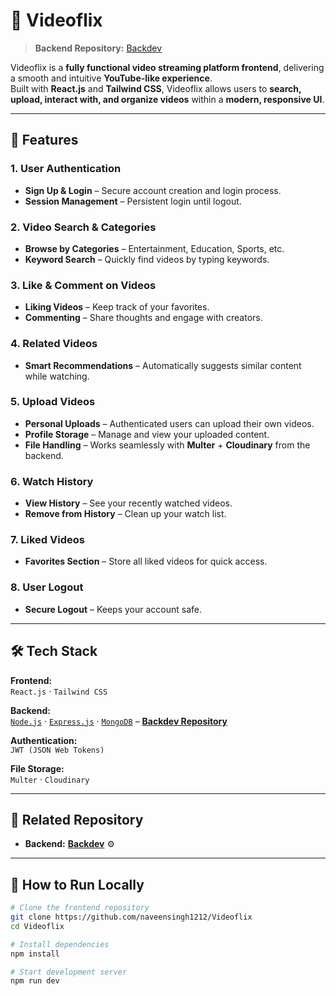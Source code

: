 # 🎥 Videoflix

> **Backend Repository:** [Backdev](https://github.com/naveensingh1212/backdev/tree/main)

Videoflix is a **fully functional video streaming platform frontend**, delivering a smooth and intuitive **YouTube-like experience**.  
Built with **React.js** and **Tailwind CSS**, Videoflix allows users to **search, upload, interact with, and organize videos** within a **modern, responsive UI**.

---

## 🚀 Features

### **1. User Authentication**
- **Sign Up & Login** – Secure account creation and login process.
- **Session Management** – Persistent login until logout.

### **2. Video Search & Categories**
- **Browse by Categories** – Entertainment, Education, Sports, etc.
- **Keyword Search** – Quickly find videos by typing keywords.

### **3. Like & Comment on Videos**
- **Liking Videos** – Keep track of your favorites.
- **Commenting** – Share thoughts and engage with creators.

### **4. Related Videos**
- **Smart Recommendations** – Automatically suggests similar content while watching.

### **5. Upload Videos**
- **Personal Uploads** – Authenticated users can upload their own videos.
- **Profile Storage** – Manage and view your uploaded content.
- **File Handling** – Works seamlessly with **Multer** + **Cloudinary** from the backend.

### **6. Watch History**
- **View History** – See your recently watched videos.
- **Remove from History** – Clean up your watch list.

### **7. Liked Videos**
- **Favorites Section** – Store all liked videos for quick access.

### **8. User Logout**
- **Secure Logout** – Keeps your account safe.

---

## 🛠 Tech Stack

**Frontend:**  
`React.js` · `Tailwind CSS`  

**Backend:**  
[`Node.js`](https://nodejs.org/) · [`Express.js`](https://expressjs.com/) · [`MongoDB`](https://www.mongodb.com/) – [**Backdev Repository**](https://github.com/naveensingh1212/backdev/tree/main)  

**Authentication:**  
`JWT (JSON Web Tokens)`  

**File Storage:**  
`Multer` · `Cloudinary`

---

## 🔗 Related Repository
- **Backend:** [**Backdev**](https://github.com/naveensingh1212/backdev/tree/main) ⚙️

---

## 📌 How to Run Locally

```bash
# Clone the frontend repository
git clone https://github.com/naveensingh1212/Videoflix
cd Videoflix

# Install dependencies
npm install

# Start development server
npm run dev
